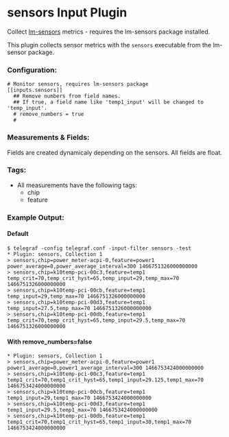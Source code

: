 # sensors Input Plugin

Collect [lm-sensors](https://en.wikipedia.org/wiki/Lm_sensors) metrics - requires the lm-sensors
package installed.

This plugin collects sensor metrics with the `sensors` executable from the lm-sensor package.

### Configuration:
```
# Monitor sensors, requires lm-sensors package
[[inputs.sensors]]
  ## Remove numbers from field names.
  ## If true, a field name like 'temp1_input' will be changed to 'temp_input'.
  # remove_numbers = true
  #
```

### Measurements & Fields:
Fields are created dynamicaly depending on the sensors. All fields are float.

### Tags:

- All measurements have the following tags:
    - chip
    - feature

### Example Output:

#### Default
```
$ telegraf -config telegraf.conf -input-filter sensors -test
* Plugin: sensors, Collection 1
> sensors,chip=power_meter-acpi-0,feature=power1 power_average=0,power_average_interval=300 1466751326000000000
> sensors,chip=k10temp-pci-00c3,feature=temp1 temp_crit=70,temp_crit_hyst=65,temp_input=29,temp_max=70 1466751326000000000
> sensors,chip=k10temp-pci-00cb,feature=temp1 temp_input=29,temp_max=70 1466751326000000000
> sensors,chip=k10temp-pci-00d3,feature=temp1 temp_input=27.5,temp_max=70 1466751326000000000
> sensors,chip=k10temp-pci-00db,feature=temp1 temp_crit=70,temp_crit_hyst=65,temp_input=29.5,temp_max=70 1466751326000000000
```

#### With remove_numbers=false
```
* Plugin: sensors, Collection 1
> sensors,chip=power_meter-acpi-0,feature=power1 power1_average=0,power1_average_interval=300 1466753424000000000
> sensors,chip=k10temp-pci-00c3,feature=temp1 temp1_crit=70,temp1_crit_hyst=65,temp1_input=29.125,temp1_max=70 1466753424000000000
> sensors,chip=k10temp-pci-00cb,feature=temp1 temp1_input=29,temp1_max=70 1466753424000000000
> sensors,chip=k10temp-pci-00d3,feature=temp1 temp1_input=29.5,temp1_max=70 1466753424000000000
> sensors,chip=k10temp-pci-00db,feature=temp1 temp1_crit=70,temp1_crit_hyst=65,temp1_input=30,temp1_max=70 1466753424000000000
```
